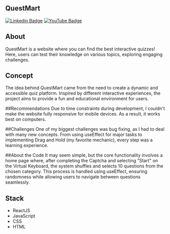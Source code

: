 ## QuestMart
[![Linkedin Badge](https://img.shields.io/badge/Gabriel%20Rodrigues-blue?style=flat-square&logo=Linkedin&logoColor=white)](https://www.linkedin.com/in/gabrielolirod/)
[![YouTube Badge](https://img.shields.io/badge/Gabriel%20de%20Oliveira%20Rodrigues-red?style=flat-square&logo=YouTube)](https://www.youtube.com/channel/UCzvn5ZUBETUFRwwL6pgUoWQ)


## About
QuestMart is a website where you can find the best interactive quizzes!
Here, users can test their knowledge on various topics, exploring engaging challenges.

## Concept
The idea behind QuestMart came from the need to create a dynamic and accessible quiz platform. Inspired by different interactive experiences, the project aims to provide a fun and educational environment for users.

##Recommendations
Due to time constraints during development, I couldn't make the website fully responsive for mobile devices. As a result, it works best on computers.

##Challenges
One of my biggest challenges was bug fixing, as I had to deal with many new concepts. From using useEffect for major tasks to implementing Drag and Hold (my favorite mechanic), every step was a learning experience.

##About the Code
It may seem simple, but the core functionality involves a home page where, after completing the Captcha and selecting "Start" on the Virtual Keyboard, the system shuffles and selects 10 questions from the chosen category. This process is handled using useEffect, ensuring randomness while allowing users to navigate between questions seamlessly.

## Stack
* ReactJS
* JavaScript
* CSS
* HTML
